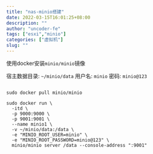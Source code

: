 ```yaml
---
title: "nas-minio搭建"
date: 2022-03-15T16:01:25+08:00
description: ""
author: "uncoder-fe"
tags: ["esxi","minio"]
categories: ["虚拟机"]
slug: ""
---
```


使用docker安装`minio/minio`镜像

宿主数据目录: `~/minio/data`
用户名: `minio`
密码: `minio@123`


```

sudo docker pull minio/minio

sudo docker run \
  -itd \
  -p 9000:9000 \
  -p 9001:9001 \
  --name minio1 \
  -v ~/minio/data:/data \
  -e "MINIO_ROOT_USER=minio" \
  -e "MINIO_ROOT_PASSWORD=minio@123" \
  minio/minio server /data --console-address ":9001"
```
